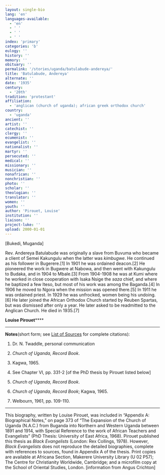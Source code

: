 ```yaml
---
layout: single-bio
lang: 'en'
languages-available:
  - 'en'
  - ' '
  - ' '
  - ' '
index: 'primary'
categories: 'b'
eulogy: ''
history: ''
memory: ''
obituary: ''
permalink: '/stories/uganda/batulabude-andereya/'
title: 'Batulabude, Andereya'
alternate: ''
date: '1935'
century:
  - '20th'
tradition: 'protestant'
affiliation:
  - 'anglican (church of uganda); african greek orthodox church'
country:
  - 'uganda'
ancient: ''
artist: ''
catechist: ''
clergy: ''
ecumenist: ''
evangelist: ''
nationalist: ''
martyr: ''
persecuted: ''
medical: ''
missionary: ''
musician: ''
nonafrican: ''
nonchristian: ''
photo: ''
scholar: ''
theologian: ''
translator: ''
women: ''
youth: ''
author: 'Pirouet, Louise'
institution: ''
liaison: ''
project-luke: ''
upload: 2000-01-01
---
```



[Bukedi, Muganda]

Rev. Andereya Batulabude was originally a slave from Buvuma  who became a client of Semei Kakungulu when the latter was *kimbugwe*. He  continued as his follower in Bugerere.[1] In 1901 he was ordained deacon.[2] He  pioneered the work in Bugwere at Nabowa, and then went with Kakungulu to  Budaka, and in 1904 to Mbale.[3] From 1904-1908 he was at Kumi where he worked  in close cooperation with Isaka Nsige the *saza* chief, and where he  baptized a few Iteso, but most of his work was among the Baganda.[4] In 1906 he  moved to Ngora when the mission was opened there.[5] In 1911 he was ordained  priest. In 1929 he was unfrocked, women being his undoing.[6] He later joined  the African Orthodox Church started by Reuben Spartas, but was dismissed after  only a year. He later asked to be readmitted to the Anglican Church. He died in  1935.[7]

**Louise Pirouet******

---

**Notes**(short  form; see [List of  Sources](Pirouet_AppendixA_Sources.html) for complete citations):
1. Dr. N. Twaddle, personal communication

2. *Church of  Uganda, Record Book*.

3. Kagwa, 1965.

4. See Chapter VI, pp. 331-2 [of the PhD thesis by  Pirouet listed below]

5. *Church of  Uganda, Record Book*.

6. *Church of  Uganda, Record Book*; Kagwa, 1965.

7. Welbourn, 1961, pp. 109-110.

---

This biography, written by Louise Pirouet, was included in &ldquo;Appendix A: Biographical Notes,&rdquo;  on page 373 of &ldquo;The Expansion  of the Church of Uganda (N.A.C.) from Buganda into Northern and Western Uganda  between 1891 and 1914, with Special Reference to the work of African Teachers  and Evangelists&rdquo; (PhD Thesis: University of East Africa, 1968). Pirouet  published this thesis as *Black  Evangelists* (London: Rex Collings, 1978). However, *Black  Evangelists* does not reproduce the detailed biographies, complete with  references to sources, found in Appendix A of the thesis. Print copies are  available at Africana Section, Makerere University Library (U 02 P57); The Centre for Christianity  Worldwide, Cambridge; and a microfilm copy at the School of Oriental Studies,  London. [information from Angus Crichton]